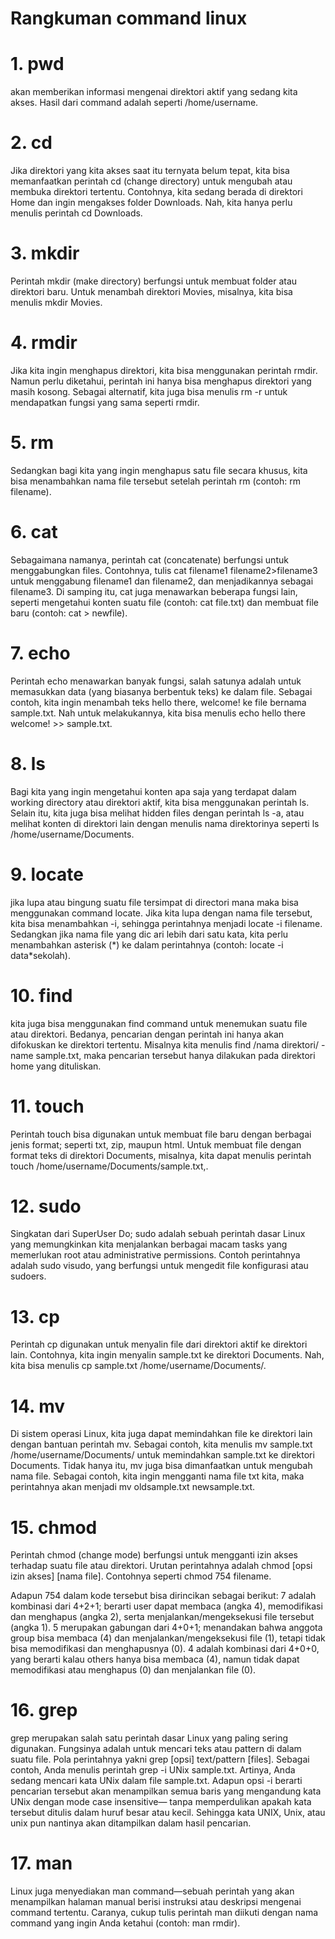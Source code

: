 Rangkuman command linux
=======


1\. pwd
=======

akan memberikan informasi mengenai direktori aktif yang sedang kita akses. Hasil dari command adalah seperti /home/username.

2\. cd
======

Jika direktori yang kita akses saat itu ternyata belum tepat, kita bisa memanfaatkan perintah cd (change directory) untuk mengubah atau membuka direktori tertentu. Contohnya, kita sedang berada di direktori Home dan ingin mengakses folder Downloads. Nah, kita hanya perlu menulis perintah cd Downloads.

3\. mkdir
=========

Perintah mkdir (make directory) berfungsi untuk membuat folder atau direktori baru. Untuk menambah direktori Movies, misalnya, kita bisa menulis mkdir Movies.

4\. rmdir
=========

Jika kita ingin menghapus direktori, kita bisa menggunakan perintah rmdir. Namun perlu diketahui, perintah ini hanya bisa menghapus direktori yang masih kosong. Sebagai alternatif, kita juga bisa menulis rm -r untuk mendapatkan fungsi yang sama seperti rmdir.

5\. rm
======

Sedangkan bagi kita yang ingin menghapus satu file secara khusus, kita bisa menambahkan nama file tersebut setelah perintah rm (contoh: rm filename).

6\. cat
=======

Sebagaimana namanya, perintah cat (concatenate) berfungsi untuk menggabungkan files. Contohnya, tulis cat filename1 filename2>filename3 untuk menggabung filename1 dan filename2, dan menjadikannya sebagai filename3. Di samping itu, cat juga menawarkan beberapa fungsi lain, seperti mengetahui konten suatu file (contoh: cat file.txt) dan membuat file baru (contoh: cat > newfile).



7\. echo
========



Perintah echo menawarkan banyak fungsi, salah satunya adalah untuk memasukkan data (yang biasanya berbentuk teks) ke dalam file. Sebagai contoh, kita ingin menambah teks hello there, welcome! ke file bernama sample.txt. Nah untuk melakukannya, kita bisa menulis echo hello there welcome! >> sample.txt.

8\. ls
======


Bagi kita yang ingin mengetahui konten apa saja yang terdapat dalam working directory atau direktori aktif, kita bisa menggunakan perintah ls. Selain itu, kita juga bisa melihat hidden files dengan perintah ls -a, atau melihat konten di direktori lain dengan menulis nama direktorinya seperti ls /home/username/Documents.

9\. locate
==========

jika lupa atau bingung suatu file tersimpat di directori mana maka bisa menggunakan command locate. Jika kita lupa dengan nama file tersebut, kita bisa menambahkan -i, sehingga perintahnya menjadi locate -i filename. Sedangkan jika nama file yang dic ari lebih dari satu kata, kita perlu menambahkan asterisk (\*) ke dalam perintahnya (contoh: locate -i data\*sekolah).

10\. find
=========

kita juga bisa menggunakan find command untuk menemukan suatu file atau direktori. Bedanya, pencarian dengan perintah ini hanya akan difokuskan ke direktori tertentu. Misalnya kita menulis find /nama direktori/ -name sample.txt, maka pencarian tersebut hanya dilakukan pada direktori home yang dituliskan.

11\. touch
==========

Perintah touch bisa digunakan untuk membuat file baru dengan berbagai jenis format; seperti txt, zip, maupun html. Untuk membuat file dengan format teks di direktori Documents, misalnya, kita dapat menulis perintah touch /home/username/Documents/sample.txt,.

12\. sudo
=========

Singkatan dari SuperUser Do; sudo adalah sebuah perintah dasar Linux yang memungkinkan kita menjalankan berbagai macam tasks yang memerlukan root atau administrative permissions. Contoh perintahnya adalah sudo visudo, yang berfungsi untuk mengedit file konfigurasi atau sudoers.

13\. cp
=======

Perintah cp digunakan untuk menyalin file dari direktori aktif ke direktori lain. Contohnya, kita ingin menyalin sample.txt ke direktori Documents. Nah, kita bisa menulis cp sample.txt /home/username/Documents/.

14\. mv
=======

Di sistem operasi Linux, kita juga dapat memindahkan file ke direktori lain dengan bantuan perintah mv. Sebagai contoh, kita menulis mv sample.txt /home/username/Documents/ untuk memindahkan sample.txt ke direktori Documents. Tidak hanya itu, mv juga bisa dimanfaatkan untuk mengubah nama file. Sebagai contoh, kita ingin mengganti nama file txt kita, maka perintahnya akan menjadi mv oldsample.txt newsample.txt.

15\. chmod
=======
Perintah chmod (change mode) berfungsi untuk mengganti izin akses terhadap suatu file atau direktori. Urutan perintahnya adalah chmod [opsi izin akses] [nama file].
Contohnya seperti chmod 754 filename. 

Adapun 754 dalam kode tersebut bisa dirincikan sebagai berikut:
    7 adalah kombinasi dari 4+2+1; berarti user dapat membaca (angka 4), memodifikasi dan menghapus (angka 2), serta menjalankan/mengeksekusi file tersebut (angka 1). 
    5 merupakan gabungan dari 4+0+1; menandakan bahwa anggota group bisa membaca (4) dan menjalankan/mengeksekusi file (1), tetapi tidak bisa memodifikasi dan menghapusnya (0).
    4 adalah kombinasi dari 4+0+0, yang berarti kalau others hanya bisa membaca (4), namun tidak dapat memodifikasi atau menghapus (0) dan menjalankan file (0).      

16\.  grep
=======
grep merupakan salah satu perintah dasar Linux yang paling sering digunakan. Fungsinya adalah untuk mencari teks atau pattern di dalam suatu file. Pola perintahnya yakni grep [opsi] text/pattern [files]. 
Sebagai contoh, Anda menulis perintah grep -i UNix sample.txt. Artinya, Anda sedang mencari kata UNix dalam file sample.txt.
Adapun opsi -i berarti pencarian tersebut akan menampilkan semua baris yang mengandung kata UNix dengan mode case insensitive— tanpa memperdulikan apakah kata tersebut ditulis dalam huruf besar atau kecil. Sehingga kata UNIX, Unix, atau unix pun nantinya akan ditampilkan dalam hasil pencarian.

17\. man
=======
Linux juga menyediakan man command—sebuah perintah yang akan menampilkan halaman manual berisi instruksi atau deskripsi mengenai command tertentu.
Caranya, cukup tulis perintah man diikuti dengan nama command yang ingin Anda ketahui (contoh: man rmdir).  